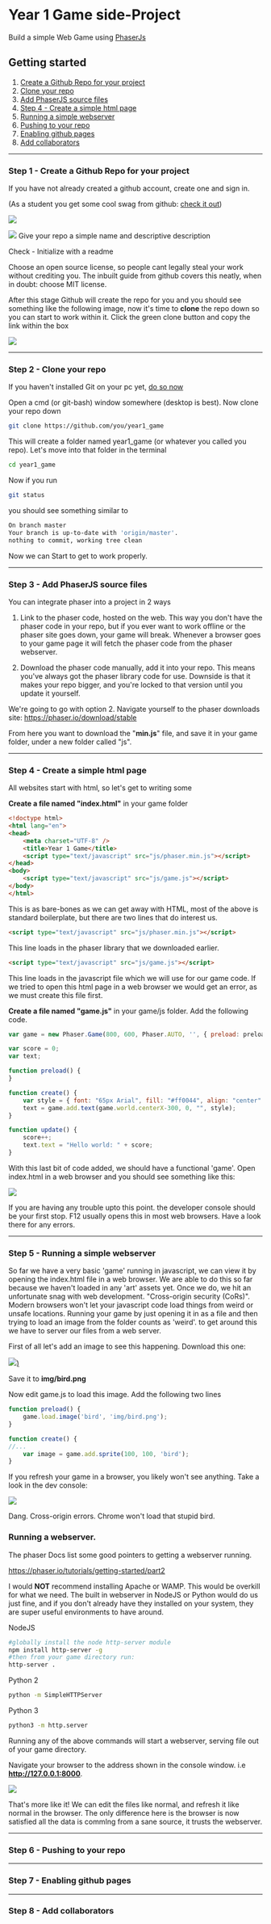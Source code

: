 # Year 1 Game side-Project
Build a simple Web Game using [PhaserJs](https://phaser.io/)


## Getting started

1. [Create a Github Repo for your project](#s1)
0. [Clone your repo](#s2)
0. [Add PhaserJS source files](#s3)
0. [Step 4 - Create a simple html page](#s4)
0. [Running a simple webserver](#s5)
0. [Pushing to your repo](#s6)
0. [Enabling github pages](#s7)
0. [Add collaborators](#s8)

---
### Step 1 - Create a Github Repo for your project<a name="s1"></a>

If you have not already created a github account, create one and sign in.

(As a student you get some cool swag from github: [check it out](https://education.github.com/pack))

![](img/i1.png)

![](img/i2.png)
Give your repo a simple name and descriptive description

Check - Initialize with a readme

Choose an open source license, so people cant legally steal your work without crediting you. The inbuilt guide from github covers this neatly, when in doubt: choose MIT license.

After this stage Github will create the repo for you and you should see something like the following image, now it's time to **clone** the repo down so you can start to work within it. Click the green clone button and copy the link within the box

![](img/i3.png)

---
### Step 2 - Clone your repo<a name="s2"></a>

If you haven't installed Git on your pc yet, [do so now](https://git-scm.com/downloads)

Open a cmd (or git-bash) window somewhere (desktop is best). Now clone your repo down
```bash
git clone https://github.com/you/year1_game
```
This will create a folder named year1_game (or whatever you called you repo). Let's move into that folder in the terminal
```bash
cd year1_game
```
Now if you run
```bash
git status
```
you should see something similar to 
```bash
On branch master
Your branch is up-to-date with 'origin/master'.
nothing to commit, working tree clean
```
Now we can Start to get to work properly.

---
### Step 3 - Add PhaserJS source files<a name="s3"></a>
You can integrate phaser into a project in 2 ways
1. Link to the phaser code, hosted on the web.
    This way you don't have the phaser code in your repo, but if you ever want to work offline or the phaser site goes down, your game will break. Whenever a browser goes to your game page it will fetch the phaser code from the phaser webserver.

0. Download the phaser code manually, add it into your repo.
    This means you've always got the phaser library code for use. Downside is that it makes your repo bigger, and you're locked to that version until you update it yourself.

We're going to go with option 2. Navigate yourself to the phaser downloads site: https://phaser.io/download/stable

From here you want to download the "**min.js**" file, and save it in your game folder, under a new folder called "js".

---
### Step 4 - Create a simple html page<a name="s34"></a>
All websites start with html, so let's get to writing some

**Create a file named "index.html"** in your game folder

```html
<!doctype html> 
<html lang="en"> 
<head> 
	<meta charset="UTF-8" />
	<title>Year 1 Game</title>
	<script type="text/javascript" src="js/phaser.min.js"></script>
</head>
<body>
    <script type="text/javascript" src="js/game.js"></script>
</body>
</html>
```
This is as bare-bones as we can get away with HTML, most of the above is standard boilerplate, but there are two lines that do interest us.
```html
<script type="text/javascript" src="js/phaser.min.js"></script>
```
This line loads in the phaser library that we downloaded earlier.

```html
<script type="text/javascript" src="js/game.js"></script>
```
This line loads in the javascript file which we will use for our game code.
If we tried to open this html page in a web browser we would get an error, as we must create this file first.

**Create a file named "game.js"** in your game/js folder. Add the following code.

```javascript
var game = new Phaser.Game(800, 600, Phaser.AUTO, '', { preload: preload, create: create, update: update });

var score = 0;
var text;

function preload() {
}

function create() {
    var style = { font: "65px Arial", fill: "#ff0044", align: "center" };
    text = game.add.text(game.world.centerX-300, 0, "", style);
}

function update() {
    score++;
    text.text = "Hello world: " + score;
}
```

With this last bit of code added, we should have a functional 'game'.
Open index.html in a web browser and you should see something like this:

![](img/i4.png)

If you are having any trouble upto this point. the developer console should be your first stop. F12 usually opens this in most web browsers. Have a look there for any errors.

---
### Step 5 - Running a simple webserver<a name="s5"></a>
So far we have a very basic 'game' running in javascript, we can view it by opening the index.html file in a web browser. We are able to do this so far because we haven't loaded in any 'art' assets yet. Once we do, we hit an unfortunate snag with web development. "Cross-origin security (CoRs)". Modern browsers won't let your javascript code load things from weird or unsafe locations. Running your game by just opening it in as a file and then trying to load an image from the folder counts as 'weird'. to get around this we have to server our files from a web server.

First of all let's add an image to see this happening. Download this one:

[![](img/bird.png))](img/bird.png)

Save it to **img/bird.png**

Now edit game.js to load this image. Add the following two lines
```javascript
function preload() {
    game.load.image('bird', 'img/bird.png');
}

function create() {
//...
    var image = game.add.sprite(100, 100, 'bird');
}
```
If you refresh your game in a browser, you likely won't see anything. Take a look in the dev console:

![](img/i5.png)

Dang. Cross-origin errors. Chrome won't load that stupid bird.

### Running a webserver.
The phaser Docs list some good pointers to getting a webserver running.

https://phaser.io/tutorials/getting-started/part2

I would **NOT** recommend installing Apache or WAMP. This would be overkill for what we need. The built in webserver in NodeJS or Python would do us just fine, and if you don't already have they installed on your system, they are super useful environments to have around.

NodeJS
```bash
#globally install the node http-server module
npm install http-server -g
#then from your game directory run:
http-server .
```
Python 2
```bash
python -m SimpleHTTPServer
```
Python 3
```bash
python3 -m http.server
```

Running any of the above commands will start a webserver, serving file out of your game directory.

Navigate your browser to the address shown in the console window. i.e __http://127.0.0.1:8000__.

![](img/i6.png)

That's more like it! We can edit the files like normal, and refresh it like normal in the browser. The only difference here is the browser is now satisfied all the data is commIng from a sane source, it trusts the webserver.

---
### Step 6 - Pushing to your repo<a name="s6"></a>

---
### Step 7 - Enabling github pages<a name="s7"></a>

---
### Step 8 - Add collaborators<a name="s8"></a>





